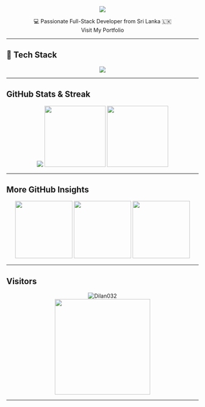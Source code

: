 <p align="center">
  <img src="https://readme-typing-svg.herokuapp.com?font=Orbitron&size=40&duration=4000&color=00F7FF&center=true&vCenter=true&width=500&height=60&lines=Hi+There,+I'm+Dilan!;AAAFull-Stack+Web+Developer;ALaravel+%7C+React+%7C+Nodejs;AAAAAAAWelcome+to+My+GitHub+Profile!+🚀" />
</p>

<p align="center">
  💻 Passionate Full-Stack Developer from Sri Lanka 🇱🇰 <br/>
  <a href="https://dilankanishka.vercel.app" style="text-decoration: none;">Visit My Portfolio</a>
</p>


---




## 🚀 Tech Stack

<div align="center">
  <img src="https://skillicons.dev/icons?i=html,css,bootstrap,tailwind,js,php,laravel,react,nodejs,mysql,figma,github,postman" />
</div>

---

##   GitHub Stats & Streak

<div align="center">
  <img src="https://github-profile-summary-cards.vercel.app/api/cards/profile-details?username=Dilan032&theme=radical" />
  <img src="https://github-readme-stats.vercel.app/api?username=Dilan032&show_icons=true&theme=tokyonight" height="160"/>
  <img src="https://github-readme-streak-stats.herokuapp.com/?user=Dilan032&theme=tokyonight" height="160"/>
</div>

---

##   More GitHub Insights

<div align="center">
  <img src="https://github-profile-summary-cards.vercel.app/api/cards/stats?username=Dilan032&theme=radical" height="150" />
  <img src="https://github-profile-summary-cards.vercel.app/api/cards/most-commit-language?username=Dilan032&theme=radical" height="150" />
  <img src="https://github-profile-summary-cards.vercel.app/api/cards/repos-per-language?username=Dilan032&theme=radical" height="150" />
</div>

---

##  Visitors

<div align="center">
  <img src="https://komarev.com/ghpvc/?username=Dilan032&label=Profile%20Views&color=ff69b4&style=flat" alt="Dilan032" />
  <br/>
  <img src="https://user-images.githubusercontent.com/73097560/115834477-dbab4500-a447-11eb-908a-139a6edaec5c.gif" width="250" />
</div>

---
